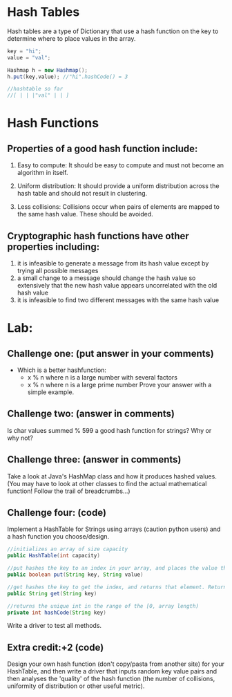 # Hash Tables
Hash tables are a type of Dictionary that use a hash function on the key to determine where to place values in the array.
```java
key = "hi";
value = "val";

Hashmap h = new Hashmap();
h.put(key,value); //"hi".hashCode() = 3

//hashtable so far
//[ | | |"val" | | ]
```
# Hash Functions
## Properties of a good hash function include:
1. Easy to compute: It should be easy to compute and must not become an algorithm in itself.

2. Uniform distribution: It should provide a uniform distribution across the hash table and should not result in clustering.

3. Less collisions: Collisions occur when pairs of elements are mapped to the same hash value. These should be avoided.

## Cryptographic hash functions have other properties including: 
1. it is infeasible to generate a message from its hash value except by trying all possible messages
2. a small change to a message should change the hash value so extensively that the new hash value appears uncorrelated with the old hash value
3. it is infeasible to find two different messages with the same hash value

# Lab:
## Challenge one: (put answer in your comments)
* Which is a better hashfunction: 
  * x % n where n is a large number with several factors
  * x % n where n is a large prime number
Prove your answer with a simple example.

## Challenge two: (answer in comments)
Is char values summed % 599 a good hash function for strings? Why or why not?

## Challenge three: (answer in comments)
Take a look at Java's HashMap class and how it produces hashed values. (You may have to look at other classes to find the actual mathematical function! Follow the trail of breadcrumbs...)

## Challenge four: (code)
Implement a HashTable for Strings using arrays (caution python users) and a hash function you choose/design.
```java
//initializes an array of size capacity
public HashTable(int capacity)

//put hashes the key to an index in your array, and places the value there. Fails if there are collisions/repeat keys.  
public boolean put(String key, String value)

//get hashes the key to get the index, and returns that element. Returns null if key not found.
public String get(String key)

//returns the unique int in the range of the [0, array length)
private int hashCode(String key)
```
Write a driver to test all methods.

## Extra credit:+2 (code)
Design your own hash function (don't copy/pasta from another site) for your HashTable, and then write a driver that inputs random key value pairs and then analyses the 'quality' of the hash function (the number of collisions, uniformity of distribution or other useful metric).


